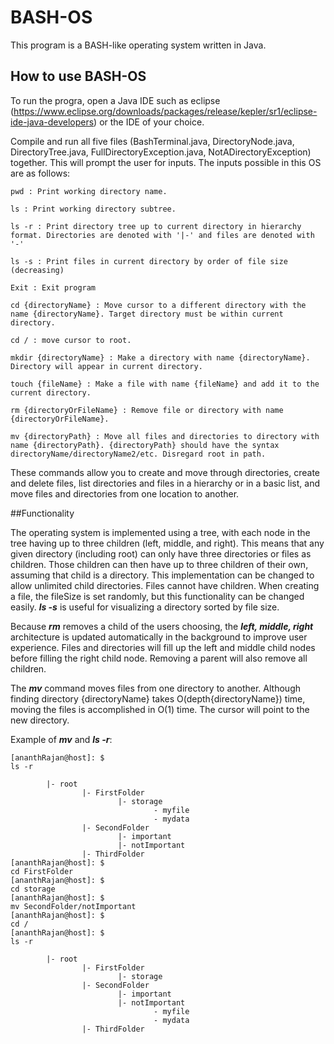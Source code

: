 # BASH-OS
This program is a BASH-like operating system written in Java. 

## How to use BASH-OS
To run the progra, open a Java IDE such as eclipse (https://www.eclipse.org/downloads/packages/release/kepler/sr1/eclipse-ide-java-developers) or the IDE of your choice. 

Compile and run all five files (BashTerminal.java, DirectoryNode.java, DirectoryTree.java, FullDirectoryException.java, NotADirectoryException) together. This will prompt the user for inputs.
The inputs possible in this OS are as follows:
```
pwd : Print working directory name.

ls : Print working directory subtree.

ls -r : Print directory tree up to current directory in hierarchy format. Directories are denoted with '|-' and files are denoted with '-'

ls -s : Print files in current directory by order of file size (decreasing)

Exit : Exit program

cd {directoryName} : Move cursor to a different directory with the name {directoryName}. Target directory must be within current directory.

cd / : move cursor to root.

mkdir {directoryName} : Make a directory with name {directoryName}. Directory will appear in current directory.

touch {fileName} : Make a file with name {fileName} and add it to the current directory.

rm {directoryOrFileName} : Remove file or directory with name {directoryOrFileName}. 

mv {directoryPath} : Move all files and directories to directory with name {directoryPath}. {directoryPath} should have the syntax directoryName/directoryName2/etc. Disregard root in path.
```
These commands allow you to create and move through directories, create and delete files, list directories and files in a hierarchy or in a basic list, and move files and directories from one location to another. 

##Functionality

The operating system is implemented using a tree, with each node in the tree having up to three children (left, middle, and right). This means that any given directory (including root) can only have three directories or files as children. Those children can then have up to three children of their own, assuming that child is a directory. This implementation can be changed to allow unlimited child directories. Files cannot have children. When creating a file, the fileSize is set randomly, but this functionality can be changed easily. ***ls -s*** is useful for visualizing a directory sorted by file size. 

Because ***rm*** removes a child of the users choosing, the ***left, middle, right*** architecture is updated automatically in the background to improve user experience. Files and directories will fill up the left and middle child nodes before filling the right child node. Removing a parent will also remove all children. 

The ***mv*** command moves files from one directory to another. Although finding directory {directoryName} takes O(depth{directoryName}) time, moving the files is accomplished in O(1) time. The cursor will point to the new directory.

Example of ***mv*** and ***ls -r***:
```
[ananthRajan@host]: $ 
ls -r

        |- root
                |- FirstFolder
                        |- storage
                                - myfile
                                - mydata
                |- SecondFolder
                        |- important
                        |- notImportant
                |- ThirdFolder
[ananthRajan@host]: $
cd FirstFolder
[ananthRajan@host]: $ 
cd storage
[ananthRajan@host]: $ 
mv SecondFolder/notImportant
[ananthRajan@host]: $ 
cd /
[ananthRajan@host]: $ 
ls -r

        |- root
                |- FirstFolder
                        |- storage      
                |- SecondFolder
                        |- important    
                        |- notImportant 
                                - myfile
                                - mydata
                |- ThirdFolder

```





